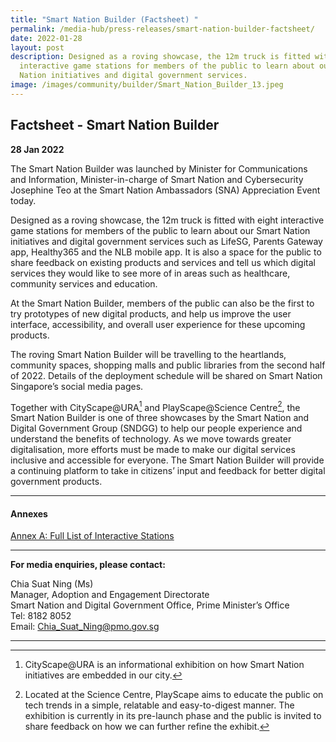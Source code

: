```yaml
---
title: "Smart Nation Builder (Factsheet) "
permalink: /media-hub/press-releases/smart-nation-builder-factsheet/
date: 2022-01-28
layout: post
description: Designed as a roving showcase, the 12m truck is fitted with eight
  interactive game stations for members of the public to learn about our Smart
  Nation initiatives and digital government services.
image: /images/community/builder/Smart_Nation_Builder_13.jpeg
---
```


## Factsheet - Smart Nation Builder

**28 Jan 2022**

The Smart Nation Builder was launched by Minister for Communications and Information, Minister-in-charge of Smart Nation and Cybersecurity Josephine Teo at the Smart Nation Ambassadors (SNA) Appreciation Event today.

Designed as a roving showcase, the 12m truck is fitted with eight interactive game stations for members of the public to learn about our Smart Nation initiatives and digital government services such as LifeSG, Parents Gateway app, Healthy365 and the NLB mobile app. It is also a space for the public to share feedback on existing products and services and tell us which digital services they would like to see more of in areas such as healthcare, community services and education.

At the Smart Nation Builder, members of the public can also be the first to try prototypes of new digital products, and help us improve the user interface, accessibility, and overall user experience for these upcoming products.

The roving Smart Nation Builder will be travelling to the heartlands, community spaces, shopping malls and public libraries from the second half of 2022. Details of the deployment schedule will be shared on Smart Nation Singapore’s social media pages.

Together with CityScape@URA[^1] and PlayScape@Science Centre[^2], the Smart Nation Builder is one of three showcases by the Smart Nation and Digital Government Group (SNDGG) to help our people experience and understand the benefits of technology. As we move towards greater digitalisation, more efforts must be made to make our digital services inclusive and accessible for everyone. The Smart Nation Builder will provide a continuing platform to take in citizens’ input and feedback for better digital government products.

_______

#### Annexes

[Annex A: Full List of Interactive Stations](/files/press-releases/2022/Annex%20A%20-%20Full%20List%20of%20Interactive%20Stations%20-%20Smart%20Nation%20Builder.pdf)

_______

**For media enquiries, please contact:**

Chia Suat Ning (Ms)<br>
Manager, Adoption and Engagement Directorate<br>
Smart Nation and Digital Government Office, Prime Minister’s Office<br>
Tel: 8182 8052<br>
Email: [Chia_Suat_Ning@pmo.gov.sg](mailto:CHIA_Suat_Ning@pmo.gov.sg)

_______

[^1]: CityScape@URA is an informational exhibition on how Smart Nation initiatives are embedded in our city.

[^2]: Located at the Science Centre, PlayScape aims to educate the public on tech trends in a simple, relatable and easy-to-digest manner. The exhibition is currently in its pre-launch phase and the public is invited to share feedback on how we can further refine the exhibit.